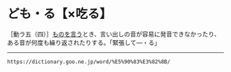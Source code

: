 # ども・る【×吃る】

［動ラ五（四）］[ものを言う](ものをいう（物を言う）)とき、言い出しの音が容易に発音できなかったり、ある音が何度も繰り返されたりする。「緊張して―・る」

---
`https://dictionary.goo.ne.jp/word/%E5%90%83%E3%82%8B/`